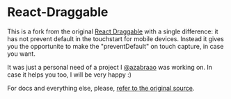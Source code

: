 # React-Draggable

This is a fork from the original [React Draggable](https://www.npmjs.com/package/react-draggable) with a single difference: it has not prevent default in the touchstart for mobile devices. Instead it gives you the opportunite to make the "preventDefault" on touch capture, in case you want.

It was just a personal need of a project I [@azabraao](https://github.com/azabraao) was working on. In case it helps you too, I will be very happy :)

For docs and everything else, please, [refer to the original source](https://github.com/react-grid-layout/react-draggable).
